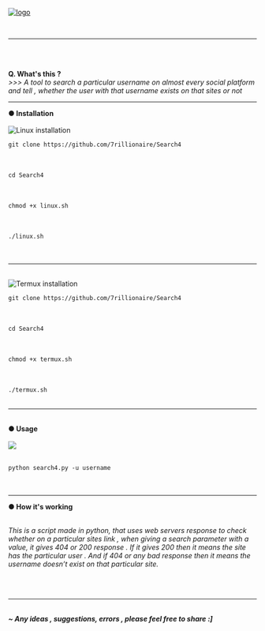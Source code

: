 <a href="https://github.com/7rillionaire/Search4"><img src="https://i.ibb.co/TWvY84p/Pics-Art-12-01-03-29-17-1.png" alt="logo"></a>

<br>
<hr>
<br>
<br>

<b>Q. What's this ?</b>
<br>
<i> >>> A tool to search a particular username on almost every social platform and tell , whether the user with that username exists on that sites or not </i>

<hr>
<b>● Installation</b>
<br>
<br>


<img src="https://i.ibb.co/NLPFMW2/Pics-Art-12-01-03-40-15-1.jpg" alt="Linux installation">
<br>
<code>
git clone https://github.com/7rillionaire/Search4 
</code>
<br>
<br>
<code>
cd Search4
</code>
<br>
<br>
<code>
chmod +x linux.sh
</code>
<br>
<br>
<code>
./linux.sh
</code>

<br>
<br>

<hr>

<br>
<img src="https://i.ibb.co/LSTxXBc/Pics-Art-12-01-03-40-15-3.jpg" alt="Termux installation">
<br>
<code>
git clone https://github.com/7rillionaire/Search4
</code>
<br>
<br>
<code>
cd Search4
</code>
<br>
<br>
<code>
chmod +x termux.sh
</code>
<br>
<br>
<code>
./termux.sh
</code>

<br>
<hr>
<br>
<b>● Usage</b>
<br>
<br>
<a href="https://asciinema.org/a/0yf6Vrgm5PBwrdGPdhWEHPETN" target="_blank"><img src="https://asciinema.org/a/0yf6Vrgm5PBwrdGPdhWEHPETN.svg" /></a>
<br>
<br>
<code>
python search4.py -u username
</code>

<br>
<br>
<hr>

<b>● How it's working</b>
<br>
<br>

<i>This is a script made in python, that uses web servers response to check whether on a particular sites link , when giving a search parameter with a value, it gives 404 or 200 response . If it gives 200 then it means the site has the particular user . And if 404 or any bad response then it means the username doesn’t exist on that particular site. </i>

<br>
<br>

<hr>

<br>
<i><b>~ Any ideas , suggestions,  errors , please feel free to share :] </i></b>
